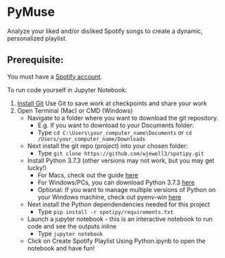 # PyMuse
Analyze your liked and/or disliked Spotify songs to create a dynamic, personalized playlist. 

## Prerequisite: 
You must have a [Spotify account](https://accounts.spotify.com/en/login?continue=https).

To run code yourself in Jupyter Notebook:
1. [Install Git](https://git-scm.com/book/en/v2/Getting-Started-Installing-Git)
        Use Git to save work at checkpoints and share your work 
2. Open Terminal (Mac) or CMD (Windows)
    - Navigate to a folder where you want to download the git repository. 
        - E.g. If you want to download to your Documents folder:
        - Type ```cd C:\Users\your_computer_name\Documents``` or ```cd /Users/your_computer_name/Downloads```
    - Next install the git repo (project) into your chosen folder:
        - Type ```git clone https://github.com/wjewell3/spotipy.git```
    - Install Python 3.7.3 (other versions may not work, but you may get lucky!)
        - For Macs, check out the guide [here](https://opensource.com/article/19/5/python-3-default-mac)
        - For Windows/PCs, you can download Python 3.7.3 [here](https://www.python.org/ftp/python/3.7.3/python-3.7.3-amd64-webinstall.exe)
        - Optional: If you want to manage multiple versions of Python on your Windows machine, check out pyenv-win [here](https://github.com/pyenv-win/pyenv-win)
    - Next install the Python dependendencies needed for this project
        - Type ```pip install -r spotipy/requirements.txt```
    - Launch a jupyter notebook - this is an interactive notebook to run code and see the outputs inline
        - Type ```jupyter notebook```
    - Click on Create Spotify Playlist Using Python.ipynb to open the notebook and have fun!
